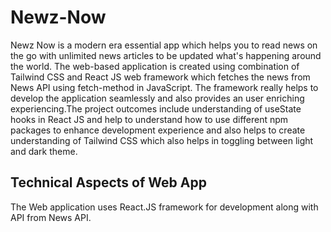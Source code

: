 # Newz-Now

Newz Now is a modern era essential app which helps you to read news on the go with unlimited news articles to be updated what's happening around the world. The web-based application is created using combination of Tailwind CSS and React JS web framework which fetches the news from News API using fetch-method in JavaScript. The framework really helps to develop the application seamlessly and also provides an user enriching experiencing.The project outcomes include understanding of useState hooks in React JS and help to understand how to use different npm packages to enhance development experience and also helps to create understanding of Tailwind CSS which also helps in toggling between light and dark theme.

## Technical Aspects of Web App

The Web application uses React.JS framework for development along with API from News API.
